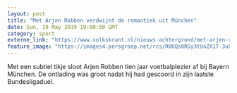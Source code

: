 ```yaml
---
layout: post
title: "Met Arjen Robben verdwijnt de romantiek uit München"
date: Sun, 19 May 2019 19:00:00 GMT
category: sport
externe_link: "https://www.volkskrant.nl/nieuws-achtergrond/met-arjen-robben-verdwijnt-de-romantiek-in-munchen~b018a057/"
feature_image: "https://images4.persgroep.net/rcs/R0KQs0RSy3tUoZX1T-3uXj39f7o/diocontent/148776969/_crop/1334/109/3013/3017/_fill/320/320?appId=93a17a8fd81db0de025c8abd1cca1279&quality=0.85"
---
```


Met een subtiel tikje sloot Arjen Robben tien jaar voetbalplezier af bij Bayern Mün­chen. De ontlading was groot nadat hij had gescoord in zijn laatste Bundesligaduel.
